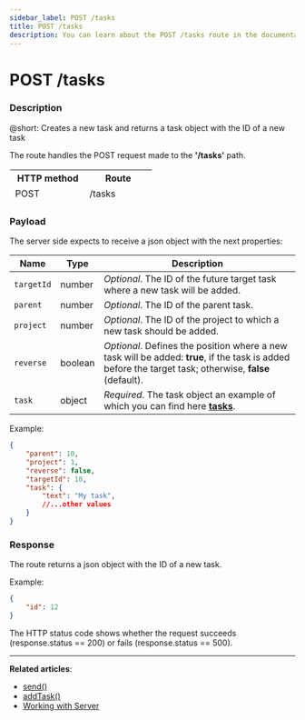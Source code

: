 ```yaml
---
sidebar_label: POST /tasks
title: POST /tasks
description: You can learn about the POST /tasks route in the documentation of the DHTMLX JavaScript To Do List library. Browse developer guides and API reference, try out code examples and live demos, and download a free 30-day evaluation version of DHTMLX To Do List.
---
```


# POST /tasks

### Description

@short: Creates a new task and returns a task object with the ID of a new task

The route handles the POST request made to the **'/tasks'** path.

<table style="border: 1px solid white; border-collapse: collapse; width:50%">
<thead style="border: 1px solid white; border-collapse: collapse;">
<th style="width:25%">HTTP method</th>
<th style="width:25%">Route</th>
</thead>
<tbody style="border: 1px solid white; border-collapse: collapse">
<tr>
<td>POST</td>
<td>/tasks</td>
</tr>
</tbody>
</table>

### Payload

The server side expects to receive a json object with the next properties:

| Name       | Type        | Description |
| ----------- | ----------- | ----------- |
| `targetId`       |  number   | *Optional*. The ID of the future target task where a new task will be added.|
| `parent`       |  number   | *Optional*. The ID of the parent task.|
| `project`       |  number   | *Optional*. The ID of the project to which a new task should be added.|
| `reverse`| boolean | *Optional*. Defines the position where a new task will be added: **true**, if the task is added before the target task; otherwise, **false** (default).|
| `task`       |  object  | *Required*. The task object an example of which you can find here [**tasks**](api/configs/tasks_config.md).|

Example:

~~~json
{
    "parent": 10,
    "project": 1,
    "reverse": false,
    "targetId": 10,
    "task": {
        "text": "My task",
        //...other values
    }
}
~~~

### Response

The route returns a json object with the ID of a new task.

Example:

~~~json
{
    "id": 12
}
~~~

The HTTP status code shows whether the request succeeds (response.status == 200) or fails (response.status == 500).

---

**Related articles**:
- [send()](api/rest_api/methods/send_method.md)
- [addTask()](api/methods/addtask_method.md)
- [Working with Server](guides/working_with_server.md)
